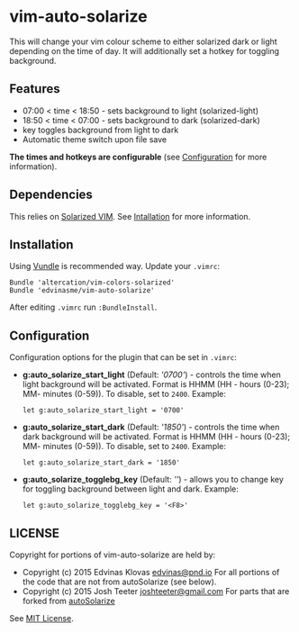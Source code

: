 # vim-auto-solarize

This will change your vim colour scheme to either solarized dark or light
depending on the time of day. It will additionally set a hotkey for
toggling background.

## Features

- 07:00 < time < 18:50 - sets background to light (solarized-light)
- 18:50 < time < 07:00 - sets background to dark (solarized-dark)
- <F8> key toggles background from light to dark
- Automatic theme switch upon file save

**The times and hotkeys are configurable** (see
[Configuration](#Configuration) for more information).

## Dependencies

This relies on [Solarized
VIM](http://ethanschoonover.com/solarized/vim-colors-solarized). See
[Intallation](#Installation) for more information.

## Installation

Using [Vundle](https://github.com/gmarik/Vundle.vim) is recommended way.
Update your `.vimrc`:

```vim
Bundle 'altercation/vim-colors-solarized'
Bundle 'edvinasme/vim-auto-solarize'
```

After editing `.vimrc` run `:BundleInstall`.

## Configuration

Configuration options for the plugin that can be set in `.vimrc`:
- **g:auto_solarize_start_light** (Default: *'0700'*) - controls the time when
  light background will be activated. Format is HHMM (HH - hours (0-23); MM-
  minutes (0-59)). To disable, set to `2400`. Example:

   ```vim
   let g:auto_solarize_start_light = '0700'
   ```

- **g:auto_solarize_start_dark** (Default: *'1850'*) - controls the time when
  dark background will be activated. Format is HHMM (HH - hours (0-23); MM-
  minutes (0-59)). To disable, set to `2400`. Example:

     ```vim
    let g:auto_solarize_start_dark = '1850'
    ```

- **g:auto_solarize_togglebg_key** (Default: *'<F8>'*) - allows you to change
  key for toggling background between light and dark. Example:

    ```vim
    let g:auto_solarize_togglebg_key = '<F8>'
    ```

## LICENSE

Copyright for portions of vim-auto-solarize are held by:
- Copyright (c) 2015 Edvinas Klovas <edvinas@pnd.io>
  For all portions of the code that are not from autoSolarize (see below).
- Copyright (c) 2015 Josh Teeter <joshteeter@gmail.com>
  For parts that are forked from
  [autoSolarize](www.vim.org/scripts/script.php?script_id=5210)

See [MIT License](LICENSE).
